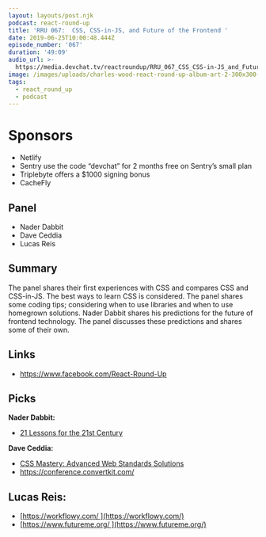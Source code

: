 ```yaml
---
layout: layouts/post.njk
podcast: react-round-up
title: 'RRU 067:  CSS, CSS-in-JS, and Future of the Frontend '
date: 2019-06-25T10:00:48.444Z
episode_number: '067'
duration: '49:09'
audio_url: >-
  https://media.devchat.tv/reactroundup/RRU_067_CSS_CSS-in-JS_and_Future_of_the_Frontend.mp3
image: /images/uploads/charles-wood-react-round-up-album-art-2-300x300-1.jpg
tags:
  - react_round_up
  - podcast
---
```

# Sponsors

* Netlify
* Sentry use the code “devchat” for 2 months free on Sentry’s small plan
* Triplebyte offers a $1000 signing bonus
* CacheFly

## Panel

* Nader Dabbit
* Dave Ceddia
* Lucas Reis

## Summary

The panel shares their first experiences with CSS and compares CSS and CSS-in-JS. The best ways to learn CSS is considered. The panel shares some coding tips; considering when to use libraries and when to use homegrown solutions. Nader Dabbit shares his predictions for the future of frontend technology. The panel discusses these predictions and shares some of their own. 

## Links

* <https://www.facebook.com/React-Round-Up>

## Picks

**Nader Dabbit:**

* [21 Lessons for the 21st Century](https://www.amazon.com/Lessons-21st-Century-Yuval-Harari-ebook/dp/B079WM7KLS/ref=sr_1_2?ie=UTF8&qid=1548462018&sr=8-1&linkCode=ll1&tag=devchattv-20&linkId=f06bfe7482dca8bb751ed6d7cc86e2ab&language=en_US)

**Dave Ceddia:**

* [CSS Mastery: Advanced Web Standards Solutions](https://www.amazon.com/CSS-Mastery-Advanced-Standards-Solutions-ebook/dp/B074FTB13N/ref=sr_1_1?ie=UTF8&qid=1548462018&sr=8-1&linkCode=ll1&tag=devchattv-20&linkId=f06bfe7482dca8bb751ed6d7cc86e2ab&language=en_US)
* <https://conference.convertkit.com/> 

## Lucas Reis:

* [https://workflowy.com/ ](https://workflowy.com/)
* [https://www.futureme.org/ ](https://www.futureme.org/)
